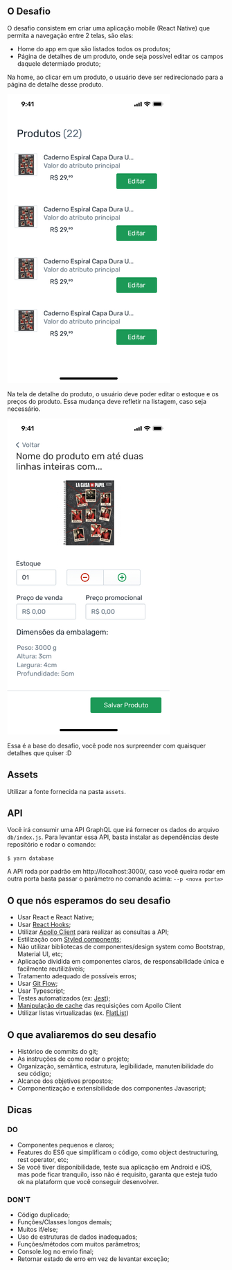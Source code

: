 ## O Desafio

O desafio consistem em criar uma aplicação mobile (React Native) que permita a navegação entre 2 telas, são elas:

- Home do app em que são listados todos os produtos;
- Página de detalhes de um produto, onde seja possível editar os campos daquele determiado produto;

Na home, ao clicar em um produto, o usuário deve ser redirecionado para a página de detalhe desse produto.

![Home](./images/products.jpg)

Na tela de detalhe do produto, o usuário deve poder editar o estoque e os preços do produto. Essa mudança deve refletir na listagem, caso seja necessário.

![Product Details](./images/product-details.jpg)

Essa é a base do desafio, você pode nos surpreender com quaisquer detalhes que quiser :D

## Assets

Utilizar a fonte fornecida na pasta `assets`.

## API

Você irá consumir uma API GraphQL que irá fornecer os dados do arquivo `db/index.js`. Para levantar essa API, basta instalar as dependências deste repositório e rodar o comando:

`$ yarn database`

A API roda por padrão em http://localhost:3000/, caso você queira rodar em outra porta basta passar o parâmetro no comando acima: `--p <nova porta>`

## O que nós esperamos do seu desafio

- Usar React e React Native;
- Usar [React Hooks](https://pt-br.reactjs.org/docs/hooks-intro.html);
- Utilizar [Apollo Client](https://www.apollographql.com/docs/react/) para realizar as consultas a API;
- Estilização com [Styled components](https://styled-components.com/);
- Não utilizar bibliotecas de componentes/design system como Bootstrap, Material UI, etc;
- Aplicação dividida em componentes claros, de responsabilidade única e facilmente reutilizáveis;
- Tratamento adequado de possíveis erros;
- Usar [Git Flow](https://www.atlassian.com/git/tutorials/comparing-workflows/gitflow-workflow);
- Usar Typescript;
- Testes automatizados (ex: [Jest](https://jestjs.io/docs/en/tutorial-react-native));
- [Manipulação de cache](https://www.apollographql.com/docs/react/caching/cache-interaction/) das requisições com Apollo Client
- Utilizar listas virtualizadas (ex. [FlatList](https://reactnative.dev/docs/flatlist))

## O que avaliaremos do seu desafio

- Histórico de commits do git;
- As instruções de como rodar o projeto;
- Organização, semântica, estrutura, legibilidade, manutenibilidade do seu código;
- Alcance dos objetivos propostos;
- Componentização e extensibilidade dos componentes Javascript;

## Dicas

### DO

- Componentes pequenos e claros;
- Features do ES6 que simplificam o código, como object destructuring, rest operator, etc;
- Se você tiver disponibilidade, teste sua aplicação em Android e iOS, mas pode ficar tranquilo, isso não é requisito, garanta que esteja tudo ok na plataform que você conseguir desenvolver.

### DON'T

- Código duplicado;
- Funções/Classes longos demais;
- Muitos if/else;
- Uso de estruturas de dados inadequados;
- Funções/métodos com muitos parâmetros;
- Console.log no envio final;
- Retornar estado de erro em vez de levantar exceção;
